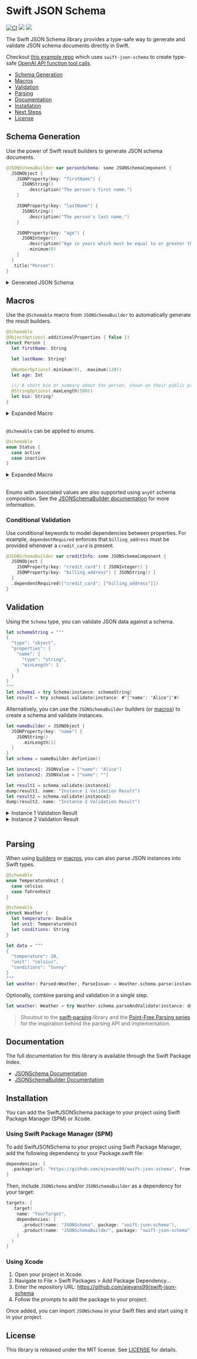 # Swift JSON Schema

[![CI](https://github.com/ajevans99/swift-json-schema/actions/workflows/ci.yml/badge.svg)](https://github.com/ajevans99/swift-json-schema/actions/workflows/ci.yml)
[![](https://img.shields.io/endpoint?url=https%3A%2F%2Fswiftpackageindex.com%2Fapi%2Fpackages%2Fajevans99%2Fswift-json-schema%2Fbadge%3Ftype%3Dswift-versions)](https://swiftpackageindex.com/ajevans99/swift-json-schema)
[![](https://img.shields.io/endpoint?url=https%3A%2F%2Fswiftpackageindex.com%2Fapi%2Fpackages%2Fajevans99%2Fswift-json-schema%2Fbadge%3Ftype%3Dplatforms)](https://swiftpackageindex.com/ajevans99/swift-json-schema)

The Swift JSON Schema library provides a type-safe way to generate and validate JSON schema documents directly in Swift.

Checkout [this example repo](https://github.com/ajevans99/SwiftFunctionToolsExperiment) which uses `swift-json-schema` to create type-safe [OpenAI API function tool calls](https://platform.openai.com/docs/guides/function-calling).

* [Schema Generation](#schema-generation)
* [Macros](#macros)
* [Validation](#validation)
* [Parsing](#parsing)
* [Documentation](#documentation)
* [Installation](#installation)
* [Next Steps](#next-steps)
* [License](#license)

## Schema Generation

Use the power of Swift result builders to generate JSON schema documents.

```swift
@JSONSchemaBuilder var personSchema: some JSONSchemaComponent {
  JSONObject {
    JSONProperty(key: "firstName") {
      JSONString()
        .description("The person's first name.")
    }

    JSONProperty(key: "lastName") {
      JSONString()
        .description("The person's last name.")
    }

    JSONProperty(key: "age") {
      JSONInteger()
        .description("Age in years which must be equal to or greater than zero.")
        .minimum(0)
    }
  }
  .title("Person")
}
```

<details>
  <summary>Generated JSON Schema</summary>

  `Schema` returned from `personSchema.definition()` conforms to `Codable`.

  ```swift
  let encoder = JSONEncoder()
  encoder.outputFormatting = .prettyPrinted

  let schemaData = try! encoder.encode(personSchema.definition())
  let string = String(data: schemaData, encoding: .utf8)!
  print(string)
  ```
  
  ```json
  {
    "title": "Person",
    "type": "object",
    "properties": {
      "firstName": {
        "type": "string",
        "description": "The person's first name."
      },
      "lastName": {
        "type": "string",
        "description": "The person's last name."
      },
      "age": {
        "description": "Age in years which must be equal to or greater than zero.",
        "type": "integer",
        "minimum": 0
      }
    }
  }
  ```
</details>

## Macros

Use the `@Schemable` macro from `JSONSchemaBuilder` to automatically generate the result builders.

```swift
@Schemable
@ObjectOptions(.additionalProperties { false })
struct Person {
  let firstName: String

  let lastName: String?

  @NumberOptions(.minimum(0), .maximum(120))
  let age: Int

  /// A short bio or summary about the person, shown on their public profile.
  @StringOptions(.maxLength(500))
  let bio: String?
}
```

<details>
  <summary>Expanded Macro</summary>

  ```swift
  struct Person {
    let firstName: String

    let lastName: String?

    let age: Int

    /// A short bio or summary about the person, shown on their public profile.
    let bio: String?

    // Auto-generated schema ↴
    static var schema: some JSONSchemaComponent<Person> {
      JSONSchema(Person.init) {
          JSONObject {
              JSONProperty(key: "firstName") {
                  JSONString()
              }
              .required()
              JSONProperty(key: "lastName") {
                  JSONString()
              }
              JSONProperty(key: "age") {
                  JSONInteger()
                  .minimum(0)
                  .maximum(120)
              }
              .required()
              JSONProperty(key: "bio") {
                  JSONString()
                  .maxLength(500)
                  .description(#"""
                  A short bio or summary about the person, shown on their public profile.
                  """#)
              }
          }
          .additionalProperties(false)
      }
    }
  }
  extension Person: Schemable {}
  ```

</details>
<br/>

`@Schemable` can be applied to enums.

```swift
@Schemable
enum Status {
  case active
  case inactive
}
```

<details>
  <summary>Expanded Macro</summary>

  ```swift
  enum Status {
    case active
    case inactive
    
    static var schema: some JSONSchemaComponent<Status> {
      JSONString()
        .enumValues {
          "active"
          "inactive"
        }
        .compactMap {
          switch $0 {
          case "active":
            return Self.active
          case "inactive":
            return Self.inactive
          default:
              return nil
          }
        }
      }
  }
  extension Status: Schemable {}
  ```

</details>
<br/>

Enums with associated values are also supported using `anyOf` schema composition. See the [JSONSchemaBuilder documentation](https://swiftpackageindex.com/ajevans99/swift-json-schema/main/documentation/jsonschemabuilder) for more information.

### Conditional Validation

Use conditional keywords to model dependencies between properties. For example,
`dependentRequired` enforces that `billing_address` must be provided whenever a
`credit_card` is present.

```swift
@JSONSchemaBuilder var creditInfo: some JSONSchemaComponent {
  JSONObject {
    JSONProperty(key: "credit_card") { JSONInteger() }
    JSONProperty(key: "billing_address") { JSONString() }
  }
  .dependentRequired(["credit_card": ["billing_address"]])
}
```

## Validation

Using the `Schema` type, you can validate JSON data against a schema.

```swift
let schemaString = """
{
  "type": "object",
  "properties": {
    "name": {
      "type": "string",
      "minLength": 1
    }
  }
}
"""
let schema1 = try Schema(instance: schemaString)
let result = try schema1.validate(instance: #"{"name": "Alice"}"#)
```

Alternatively, you can use the `JSONSchemaBuilder` builders (or [macros](#macros)) to create a schema and validate instances.

```swift
let nameBuilder = JSONObject {
  JSONProperty(key: "name") {
    JSONString()
      .minLength(1)
  }
}
let schema = nameBuilder.defintion()

let instance1: JSONValue = ["name": "Alice"]
let instance2: JSONValue = ["name": ""]

let result1 = schema.validate(instance1)
dump(result1, name: "Instance 1 Validation Result")
let result2 = schema.validate(instance2)
dump(result2, name: "Instance 2 Validation Result")
```

<details>
  <summary>Instance 1 Validation Result</summary>

  ```
  ▿ Instance 1 Validation Result: JSONSchema.ValidationResult
  - isValid: true
  ▿ keywordLocation: #
    - path: 0 elements
  ▿ instanceLocation: #
    - path: 0 elements
  - errors: nil
  ▿ annotations: Optional([JSONSchema.Annotation<JSONSchema.Keywords.Properties>(keyword: "properties", instanceLocation: #, schemaLocation: #/properties, absoluteSchemaLocation: nil, value: Set(["name"]))])
    ▿ some: 1 element
      ▿ JSONSchema.Annotation<JSONSchema.Keywords.Properties>
        - keyword: "properties"
        ▿ instanceLocation: #
          - path: 0 elements
        ▿ schemaLocation: #/properties
          ▿ path: 1 element
            ▿ JSONSchema.JSONPointer.Component.key
              - key: "properties"
        - absoluteSchemaLocation: nil
        ▿ value: 1 member
          - "name"
  ```
</details>

<details>
  <summary>Instance 2 Validation Result</summary>

  ```  ▿ Instance 2 Validation Result: JSONSchema.ValidationResult
  - isValid: false
  ▿ keywordLocation: #
    - path: 0 elements
  ▿ instanceLocation: #
    - path: 0 elements
  ▿ errors: Optional([JSONSchema.ValidationError(keyword: "properties", message: "Validation failed for keyword \'properties\'", keywordLocation: #/properties, instanceLocation: #, errors: Optional([JSONSchema.ValidationError(keyword: "minLength", message: "The string length is less than the specified \'minLength\'.", keywordLocation: #/properties/name/minLength, instanceLocation: #/name, errors: nil)]))])
    ▿ some: 1 element
      ▿ JSONSchema.ValidationError
        - keyword: "properties"
        - message: "Validation failed for keyword \'properties\'"
        ▿ keywordLocation: #/properties
          ▿ path: 1 element
            ▿ JSONSchema.JSONPointer.Component.key
              - key: "properties"
        ▿ instanceLocation: #
          - path: 0 elements
        ▿ errors: Optional([JSONSchema.ValidationError(keyword: "minLength", message: "The string length is less than the specified \'minLength\'.", keywordLocation: #/properties/name/minLength, instanceLocation: #/name, errors: nil)])
          ▿ some: 1 element
            ▿ JSONSchema.ValidationError
              - keyword: "minLength"
              - message: "The string length is less than the specified \'minLength\'."
              ▿ keywordLocation: #/properties/name/minLength
                ▿ path: 3 elements
                  ▿ JSONSchema.JSONPointer.Component.key
                    - key: "properties"
                  ▿ JSONSchema.JSONPointer.Component.key
                    - key: "name"
                  ▿ JSONSchema.JSONPointer.Component.key
                    - key: "minLength"
              ▿ instanceLocation: #/name
                ▿ path: 1 element
                  ▿ JSONSchema.JSONPointer.Component.key
                    - key: "name"
              - errors: nil
  - annotations: nil
  ```
</details>
<br/>

## Parsing

When using [builders](#schema-generation) or [macros](#macros), you can also parse JSON instances into Swift types.

```swift
@Schemable
enum TemperatureUnit {
  case celsius
  case fahrenheit
}

@Schemable
struct Weather {
  let temperature: Double
  let unit: TemperatureUnit
  let conditions: String
}

let data = """
{
  "temperature": 20,
  "unit": "celsius",
  "conditions": "Sunny"
}
"""
let weather: Parsed<Weather, ParseIssue> = Weather.schema.parse(instance: data)
```

Optionally, combine parsing and validation in a single step.

```swift
let weather: Weather = try Weather.schema.parseAndValidate(instance: data)
```

> Shoutout to the [swift-parsing](https://github.com/pointfreeco/swift-parsing) library and the [Point-Free Parsing series](https://www.pointfree.co/collections/parsing) for the inspiration behind the parsing API and implementation.

## Documentation

The full documentation for this library is available through the Swift Package Index.

- [JSONSchema Documentation](https://swiftpackageindex.com/ajevans99/swift-json-schema/main/documentation/jsonschema)
- [JSONSchemaBuilder Documentation](https://swiftpackageindex.com/ajevans99/swift-json-schema/main/documentation/jsonschemabuilder)

## Installation

You can add the SwiftJSONSchema package to your project using Swift Package Manager (SPM) or Xcode.

### Using Swift Package Manager (SPM)

To add SwiftJSONSchema to your project using Swift Package Manager, add the following dependency to your Package.swift file:

```swift
dependencies: [
  .package(url: "https://github.com/ajevans99/swift-json-schema", from: "0.2.1")
]
```

Then, include `JSONSchema` and/or `JSONSchemaBuilder` as a dependency for your target:

```swift
targets: [
  .target(
    name: "YourTarget",
    dependencies: [
      .product(name: "JSONSchema", package: "swift-json-schema"),
      .product(name: "JSONSchemaBuilder", package: "swift-json-schema"),
    ]
  )
]
```

### Using Xcode

1. Open your project in Xcode.
2. Navigate to File > Swift Packages > Add Package Dependency...
3. Enter the repository URL: https://github.com/ajevans99/swift-json-schema
4. Follow the prompts to add the package to your project.

Once added, you can import `JSONSchema` in your Swift files and start using it in your project.

## License

This library is released under the MIT license. See [LICENSE](LICENSE) for details.
